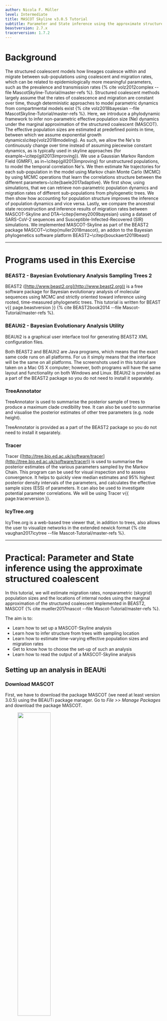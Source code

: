 ```yaml
---
author: Nicola F. Müller
level: Intermediate
title: MASCOT Skyline v3.0.5 Tutorial
subtitle: Parameter and State inference using the approximate structured coalescent
beastversion: 2.7.x
tracerversion: 1.7.2
---
```



# Background

The structured coalescent models how lineages coalesce within and migrate between sub-populations using coalescent and migration rates, which can be related to epidemiologically more meaningful parameters, such as the prevalence and transmission rates {% cite volz2012complex --file MascotSkyline-Tutorial/master-refs %}. Structured coalescent methods largely assume that the rates of coalescence and migration are constant over time, though deterministic approaches to model parametric dynamics from compartmental models exist {% cite volz2018bayesian --file MascotSkyline-Tutorial/master-refs %}. Here, we introduce a phylodynamic framework to infer non-parametric effective population size (Ne) dynamics under the marginal approximation of the structured coalescent (MASCOT). The effective population sizes are estimated at predefined points in time, between which we assume exponential growth dynamics\citep{volz2018modeling}. As such, we allow the Ne's to continuously change over time instead of assuming piecewise constant dynamics, as is typically used in skyline approaches (for example~\citep{gill2013improving}). We use a Gaussian Markov Random Field (GMRF), as in~\citep{gill2013improving} for unstructured populations, to model the temporal correlation Ne's. We then estimate Ne trajectories for each sub-population in the model using Markov chain Monte Carlo (MCMC) by using MCMC operations that learn the correlations structure between the different parameters~\cite{baele2017adaptive}. We first show, using simulations, that we can retrieve non-parametric population dynamics and migration rates of different sub-populations from phylogenetic trees. We then show how accounting for population structure improves the inference of population dynamics and vice versa. Lastly, we compare the ancestral state reconstruction and inference results of migration rates between MASCOT-Skyline and DTA~\citep{lemey2009bayesian} using a dataset of SARS-CoV-2 sequences and Susceptible-Infected-Recovered (SIR) simulations. We implemented MASCOT-Skyline as part of the BEAST2 package MASCOT~\citep{muller2018mascot}, an addon to the Bayesian phylogenetics software platform BEAST2~\citep{bouckaert2019beast}

----

# Programs used in this Exercise

### BEAST2 - Bayesian Evolutionary Analysis Sampling Trees 2

BEAST2 ([http://www.beast2.org](http://www.beast2.org)) is a free software package for Bayesian evolutionary analysis of molecular sequences using MCMC and strictly oriented toward inference using rooted, time-measured phylogenetic trees. This tutorial is written for BEAST v{{ page.beastversion }} {% cite BEAST2book2014 --file Mascot-Tutorial/master-refs %}.


### BEAUti2 - Bayesian Evolutionary Analysis Utility

BEAUti2 is a graphical user interface tool for generating BEAST2 XML configuration files.

Both BEAST2 and BEAUti2 are Java programs, which means that the exact same code runs on all platforms. For us it simply means that the interface will be the same on all platforms. The screenshots used in this tutorial are taken on a Mac OS X computer; however, both programs will have the same layout and functionality on both Windows and Linux. BEAUti2 is provided as a part of the BEAST2 package so you do not need to install it separately.

### TreeAnnotator

TreeAnnotator is used to summarise the posterior sample of trees to produce a maximum clade credibility tree. It can also be used to summarise and visualise the posterior estimates of other tree parameters (e.g. node height).

TreeAnnotator is provided as a part of the BEAST2 package so you do not need to install it separately.


### Tracer

Tracer ([http://tree.bio.ed.ac.uk/software/tracer](http://tree.bio.ed.ac.uk/software/tracer)) is used to summarise the posterior estimates of the various parameters sampled by the Markov Chain. This program can be used for visual inspection and to assess convergence. It helps to quickly view median estimates and 95% highest posterior density intervals of the parameters, and calculates the effective sample sizes (ESS) of parameters. It can also be used to investigate potential parameter correlations. We will be using Tracer v{{ page.tracerversion }}.


### IcyTree.org

IcyTree.org is a web-based tree viewer that, in addition to trees, also allows the user to visualize networks in the extended newick format {% cite vaughan2017icytree --file Mascot-Tutorial/master-refs %}.

----

# Practical: Parameter and State inference using the approximate structured coalescent

In this tutorial, we will estimate migration rates, nonparametric (skygrid) population sizes and the locations of internal nodes using the marginal approximation of the structured coalescent implemented in BEAST2, MASCOT {% cite mueller2017mascot --file Mascot-Tutorial/master-refs %}.

The aim is to:

-  Learn how to set up a MASCOT-Skyline analysis
-  Learn how to infer structure from trees with sampling location
-  Learn how to estimate time-varying effective population sizes and migration rates
-  Get to know how to choose the set-up of such an analysis
-  Learn how to read the output of a MASCOT-Skyline analysis

## Setting up an analysis in BEAUti

### Download MASCOT

First, we have to download the package MASCOT (we need at least version 3.0.5) using the BEAUTi package manager. Go to _File >> Manage Packages_ and download the package MASCOT.

<figure>
	<a id="fig:example1"></a>
	<img style="width:50%;" src="figures/MascotDownload.png" alt="">
	<figcaption>Figure 1: Download the MASCOT package.</figcaption>
</figure>
</br>

MASCOT will only be available in BEAUti once you close and restart the program.

### Loading the Influenza A/H3N2 Sequences (Partitions)

The sequence alignment is in the file [H3N2.nexus](http://github.com/nicfel/MascotSkyline-Tutorial/raw/master/data/sequences.nexus).
Right-click on this link and save it to a folder on your computer.
Once downloaded, this file can either be drag-and-dropped into BEAUti or added by using BEAUti's menu system via _File >> Import Alignment_.
Once the sequences are added, we need to specify the sampling dates and locations.

### Get the sampling times (Tip Dates)

Open the "Tip Dates" panel and then select the "Use tip dates" checkbox.

The sampling times are encoded in the sequence names.  We can tell BEAUti to use these by clicking the _Auto-configure_ button. The sampling times are in the isolate name after the last vertical bar "|" in the sequence name. To extract these times, select "use everything", select "after last" and enter "|" (without the quotes) in the text box immediately to the right. The setup should look as shown in the figure below.

<figure>
	<a id="fig:example1"></a>
	<img style="width:70%;" src="figures/TipDates.png" alt="">
	<figcaption>Figure 2: Guess sampling times.</figcaption>
</figure>
</br>

Clicking "OK" should now populate the table with the sample times extracted from the sequence names: the column **Date** should now have values between 2016 and 2015 and the column **Height** should have values from 0 to 2. The heights denote the time difference from a sequence to the most recently sampled sequence. If everything is specified correctly, the sequence with Height 0.0 should have a date of 2016.77.

### Specify the Site Model (Site Model)

Next, we have to specify the site model. To do this, choose the "Site Model" tab. For Influenza Hemagluttanin sequences as we have here, HKY is the most commonly used model of nucleotide evolution. This model allows for differences in transversion and transition rates, meaning that changes between bases that are chemically more closely related (transitions) are allowed to have a different rate to changes between bases that are chemically more distinct (transversions).
Additionally, we should allow for different rate categories for different sires in the alignment.
This can be done by setting the _Gamma Category Count_ to 4, which is just a value that has typically been used. Make sure that the estimate is checked next to the shape parameter. To reduce the number of parameters we have to estimate, we can set Frequencies to Empirical.

<figure>
	<a id="fig:example1"></a>
	<img style="width:70%;" src="figures/SiteModel.png" alt="">
	<figcaption>Figure 4: Set the site model.</figcaption>
</figure>
</br>


### Set the clock model (Clock Model)

For rapidly evolving viruses, the assumption of a strict molecular clock is often made, meaning that the molecular clock is the same on each branch of the phylogeny. We will leave everything to the default here

### Specify the priors (Priors)

We first have to choose the tree prior, which in this case is MASCOT.
To do so, search the drop-down menu next to `Tree.t:sequences` and choose MASCOT.
To see more options, we have to expand the MASCOT tree prior by clicking the arrow to the left of the label.
By default, the rate dynamics for this setting are `Constant`, which means that effective population sizes and migration rates are assumed to be constant through time.
To use skyline dynamics, we have to choose `Skyline` from the drop-down menu next to `Dynamics`.
<figure>
	<a id="fig:example1"></a>
	<img style="width:70%;" src="figures/Skyline.png" alt="">
	<figcaption>Figure 4: Setting the MASCOT dynamics to Skyline.</figcaption>
</figure>
</br>

We next have to define the sampling location of the individual tips. Initially, the column **Location** should be NOT_SET for every sequence. After clicking the _Guess_ button, you can split the sequence on the vertical bar "|" again by selecting "split on character" and entering "|" in the box. However, the locations are in the fourth group, so this time choose "4" from the drop-down menu. After clicking the _OK_ button, the window should look like the one shown in the figure below:

<figure>
	<a id="fig:example1"></a>
	<img style="width:70%;" src="figures/TipLocations.png" alt="">
	<figcaption>Figure 5: Configuring sample locations.</figcaption>
</figure>
</br>

When leaving the priors tab and then returning to it, there will be an option to choose the population dynamics of each state separately.
Leaving the priors tab is currently necessary to make the option appear (as it forces the tab to reload), but will hopefully not be necessary in the future.

<figure>
	<a id="fig:example1"></a>
	<img style="width:70%;" src="figures/SetSkyline.png" alt="">
	<figcaption>Figure 5: Set the Ne dynamics in both locations to Skyline dynamics.</figcaption>
</figure>
</br>


We next set the dynamics of both locations `Brazil_Northeast` and `Caribbean` to Skyline dynamics.
To the right of the skyline dynamics, we can set the number of Ne's to be estimated to 5.
This means that for each location, we will estimate 5 different effective population sizes that are equally spaced in time between the most recent sample and the root of the tree. The effective population size is estimated at five points in time. Between those five points, the effective population size is assumed to change through exponential growth.


<figure>
	<a id="fig:example1"></a>
	<img style="width:70%;" src="figures/scheme.png" alt="">
	<figcaption>Figure 6: Description of the parameterization of the skyline model. In this case, 4 Ne's are estimated. Between the points where the Ne's are estimated, MASCOT-Skyline assumes exponential growth.</figcaption>
</figure>
</br>

Now, we need to set the priors for the effective population sizes. We here consider non-parametric population size dynamics. This means that we do not have a parametric function guiding the change in the effective population sizes over time (such as exponential growth). This allows us to describe relatively arbitrary dynamics in the effective population sizes over time. However, we still know that the Ne at time t+1 is dependent on the Ne at time t. In other words, the current size of the population can't be too far away from the past population size. 

To input this knowledge into the model, we use what is sometimes referred to as a "smoothing prior" on the effective population sizes. Here, we want to use Gaussian Markov Random Field (GMRF) prior. The GMRF prior assumes that the effective population size of the log(Ne(t+1)) is a random draw from a normal distribution around with mean log(Ne(t)) and standard deviation sigma. The GMRF prior here is used to model temporal autocorrelation.

To set the GMRF prior, we have to put a prior distribution on the difference between the log effective population sizes, here described by `diff.SkylineNe.Brazil_Northeast` and `diff.SkylineNe.Caribbean`. To do so, we can click on the field to the right of `SkylineNe.Brazil_Northeast` and `diff.SkylineNe.Caribbean` and choose a Normal Distribution

<figure>
	<a id="fig:example1"></a>
	<img style="width:70%;" src="figures/Priors.png" alt="">
	<figcaption>Figure 7: Set up Gaussian Markov Random Field (GMRF) prior/smoothing prior on the effective population sizes.</figcaption>
</figure>


### Specify the MCMC chain length (MCMC)

Now switch to the "MCMC" tab. Here we can set the length of the MCMC chain and decide how frequently the parameter and trees are logged. For this dataset, 2 million iterations should be sufficient. Next, we have to save the `*.xml` file using _File >> Save
as_.

<figure>
	<a id="fig:example1"></a>
	<img style="width:70%;" src="figures/MCMC.png" alt="">
	<figcaption>Figure 8: save the \*.xml.</figcaption>
</figure>

### Run the Analysis using BEAST2

Run the `*.xml` using BEAST2 or use finished runs from the *precooked-runs* folder. 

### Analyse the log file using Tracer

First, we can open the `*.log` file in tracer to check if the MCMC has converged. The ESS value should be above 200 for almost all values and especially for the posterior estimates.

<figure>
	<a id="fig:example1"></a>
	<img style="width:70%;" src="figures/LogPosterior.png" alt="">
	<figcaption>Figure 8: Check if the posterior converged.</figcaption>
</figure>

We can have a look at the marginal posterior distributions for the effective population sizes. New York is inferred to have the largest effective population size before Hong Kong and New Zealand. This tells us that two lineages that are in New Zealand are expected to coalesce quicker than two lineages in Hong Kong or New York.

<figure>
	<a id="fig:example1"></a>
	<img style="width:70%;" src="figures/LogNe.png" alt="">
	<figcaption>Figure 9: Compare the different inferred effective population sizes.</figcaption>
</figure>

In this example, we have relatively little information about the effective population sizes of each location. This can lead to estimates that are greatly informed by the prior. Additionally, there can be great differences between median and mean estimates. The median estimates are generally more reliable since they are less influence by extreme values.

<figure>
	<a id="fig:example1"></a>
	<img style="width:70%;" src="figures/MeanMedian.png" alt="">
	<figcaption>Figure 10: Differences between mean and median estimates.</figcaption>
</figure>

We can then look at the inferred migration rates. The migration rates have the label b_migration.\*, meaning that they are backwards in time migration rates. The highest rates are from New York to Hong Kong. Because they are backwards in time migration rates, this means that lineages from New York are inferred to be likely from Hong Kong if we're going backwards in time. In the inferred phylogenies, we should therefore make the observation that lineages ancestral to samples from New York are inferred to be from Hong Kong backwards.

A more in depth explanation of what backwards migration really are can be found here [http://popgen.sc.fsu.edu/Migrate/Blog/Entries/2013/3/22_forward-backward_migration_rates.html](http://popgen.sc.fsu.edu/Migrate/Blog/Entries/2013/3/22_forward-backward_migration_rates.html)

<figure>
	<a id="fig:example1"></a>
	<img style="width:70%;" src="figures/LogMigration.png" alt="">
	<figcaption>Figure 11: Compare the inferred migration rates.</figcaption>
</figure>

### Make the MCC tree using TreeAnnotator

Next, we want to summarize the trees. This we can do using TreeAnnotator. Open the program and then set the options as below. You have to specify the _Burnin percentage_, the _Node heights_, _Input Tree File_ and the _Output File_. After clicking _Run_ the program should summarize the trees.

<figure>
	<a id="fig:example1"></a>
	<img style="width:50%;" src="figures/TreeAnnotator.png" alt="">
	<figcaption>Figure 12: Make the maximum clade credibility tree.</figcaption>
</figure>

### Check the MCC tree using FigTree
In each logging step of the tree during the MCMC, MASCOT logs several different things. It logs the inferred probability of each node being in any possible location. In this example, these would be the inferred probabilities of being in Hong Kong, New York and New Zealand. Additonally, it logs the most likely location of each node.

After opening the MCC tree in FigTree, we can visualize several things.
To color branches, you can go to _Appearance >> Colour by_ and select *max*. This is the location that was inferred to be most often the most likely location of the node.

<figure>
<a id="fig:example1"></a>
<img style="width:100%;" src="figures/ColorsTree.png" alt="">
<figcaption>Figure 13: Inferred node locations.</figcaption>
</figure>

We can now determine if lineages ancestral to samples from New York are actually inferred to be from Hong Kong, or the probability of the root being in any of the locations.

To get the actual inferred probabilities of each node being in any of the 3 locations, you can go to _Node Labels >> Display_ an then choose Hong\_Kong, New\_York or New\_Zealand. These are the actual inferred probabilities of the nodes being in any location.

It should however be mentioned that the inference of nodes being in a particular location makes some simplifying assumptions, such as that there are no other locations (i.e. apart from the sampled locations) where lineages could have been.

Another important thing to know is that currently, we assume rates to be constant. This means that we assume that the population size of the different locations does not change over time. We also make the same assumption about the migration rates through time.

### Errors that can occur (Work in progress)

One of the errors message that can occur regularly is the following:
`too many iterations, return negative infinity`
This occurs when the integration step size of the ODE's to compute the probability of observing a phylogenetic tree in MASCOT is becoming too small.
This generally occurs if at least one migration rate is really large or at least one effective population size is really small (i.e. the coalescent rate is really high).
This causes integration steps to be extremely small, which in turn would require a lot of time to compute the probability of a phylogenetic tree under MASCOT.
Instead of doing that, this state is rejected by assigning its log probability the value negative infinity.

This error can have different origins and a likely incomplete list is the following:
1. The priors on migration rates put too much weight on really high rates. To fix this, reconsider your priors on the migration rates. Particularly, check if the prior on the migration rates make sense in comparison to the height of the tree. If, for example, the tree has a height of 1000 years, but the prior on the migration rate is exponential with mean 1, then the prior assumption is that between any two states, we expected approximately 1000 migration events.
2. The prior on the effective population sizes is too low, meaning that the prior on the coalescent rates (1 over the effective population size) is too high. This can for example occur when the prior on the effective population size was chosen to be 1/X. To fix, reconsider your prior on the effective population size.
3. There is substantial changes of the effective population sizes and/or migration rates over time that are not modeled. In that case, changes in the effective population sizes or migration rates have to be explained by population structure, which can again lead to some effective population sizes being very low and some migration rates being very high. In that case, there is unfortunately not much that can be done, since MASCOT is not an appropriate model for the dataset.
4. There is strong subpopulation structure within the different subpopulations used. In that case, reconsider if the individual sub-populations used are reasonable.


----

# Useful Links

If you interested in the derivations of the marginal approximation of the structured coalescent, you can find them here {% cite Mueller2017 --file Mascot-Tutorial/master-refs %}. This paper also explains the mathematical differences to other methods such as the theory underlying BASTA. To get a better idea of how the states of internal nodes are calculated, have a look in this paper {% cite mueller2017mascot --file Mascot-Tutorial/master-refs %}.

- MASCOT source code: [https://github.com/nicfel/Mascot](https://github.com/nicfel/Mascot)
- [Bayesian Evolutionary Analysis with BEAST 2](http://www.beast2.org/book.html) {% cite BEAST2book2014 --file Mascot-Tutorial/master-refs.bib %}
- BEAST 2 website and documentation: [http://www.beast2.org/](http://www.beast2.org/)
- Join the BEAST user discussion: [http://groups.google.com/group/beast-users](http://groups.google.com/group/beast-users)

----

# Relevant References

{% bibliography --cited --file Mascot-Tutorial/master-refs %}
